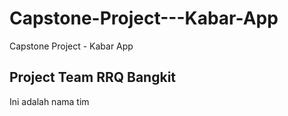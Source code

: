 # Capstone-Project---Kabar-App
Capstone Project - Kabar App

## Project Team RRQ Bangkit
Ini adalah nama tim